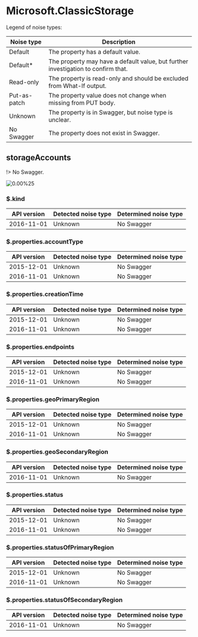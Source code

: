# Microsoft.ClassicStorage

Legend of noise types:

| Noise type   | Description                                                                       |
| ------------ | --------------------------------------------------------------------------------- |
| Default      | The property has a default value.                                                 |
| Default*     | The property may have a default value, but further investigation to confirm that. |
| Read-only    | The property is read-only and should be excluded from What-If output.             |
| Put-as-patch | The property value does not change when missing from PUT body.                    |
| Unknown      | The property is in Swagger, but noise type is unclear.                            |
| No Swagger   | The property does not exist in Swagger.                                           |

## storageAccounts

!> No Swagger.

![0.00%25](https://img.shields.io/badge/0.00%25-%E2%98%86☆☆☆☆☆☆☆☆☆-red)

### \$.kind

| API version | Detected noise type | Determined noise type |
| ----------- | ------------------- | --------------------- |
| 2016-11-01  | Unknown             | No Swagger            |

### \$.properties.accountType

| API version | Detected noise type | Determined noise type |
| ----------- | ------------------- | --------------------- |
| 2015-12-01  | Unknown             | No Swagger            |
| 2016-11-01  | Unknown             | No Swagger            |

### \$.properties.creationTime

| API version | Detected noise type | Determined noise type |
| ----------- | ------------------- | --------------------- |
| 2015-12-01  | Unknown             | No Swagger            |
| 2016-11-01  | Unknown             | No Swagger            |

### \$.properties.endpoints

| API version | Detected noise type | Determined noise type |
| ----------- | ------------------- | --------------------- |
| 2015-12-01  | Unknown             | No Swagger            |
| 2016-11-01  | Unknown             | No Swagger            |

### \$.properties.geoPrimaryRegion

| API version | Detected noise type | Determined noise type |
| ----------- | ------------------- | --------------------- |
| 2015-12-01  | Unknown             | No Swagger            |
| 2016-11-01  | Unknown             | No Swagger            |

### \$.properties.geoSecondaryRegion

| API version | Detected noise type | Determined noise type |
| ----------- | ------------------- | --------------------- |
| 2016-11-01  | Unknown             | No Swagger            |

### \$.properties.status

| API version | Detected noise type | Determined noise type |
| ----------- | ------------------- | --------------------- |
| 2015-12-01  | Unknown             | No Swagger            |
| 2016-11-01  | Unknown             | No Swagger            |

### \$.properties.statusOfPrimaryRegion

| API version | Detected noise type | Determined noise type |
| ----------- | ------------------- | --------------------- |
| 2015-12-01  | Unknown             | No Swagger            |
| 2016-11-01  | Unknown             | No Swagger            |

### \$.properties.statusOfSecondaryRegion

| API version | Detected noise type | Determined noise type |
| ----------- | ------------------- | --------------------- |
| 2016-11-01  | Unknown             | No Swagger            |
